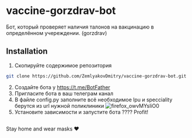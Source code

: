 # vaccine-gorzdrav-bot
Бот, который проверяет наличия талонов на вакцинацию в определённом учереждении. (gorzdrav)

## Installation
1. Скопируйте содержимое репозитория
```bash
git clone https://github.com/ZemlyakovDmitry/vaccine-gorzdrav-bot.git
```
2. Создайте бота у https://t.me/BotFather
3. Пригласите бота в ваш телеграм канал
4. В файле config.py заполните всё необходимое
lpu и specciality берутся из url нужной поликлиники 
![firefox_owvMYsIiO0](https://user-images.githubusercontent.com/29678249/151583551-6eae055b-07e7-4d79-a0eb-7c7140d8d975.png)
5. Установите зависимости и запустите бота
????
Profit!


##

Stay home and wear masks ♥
